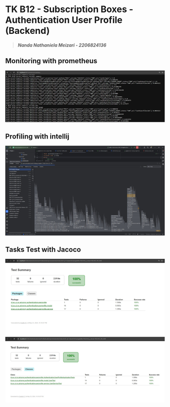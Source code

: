 # TK B12 - Subscription Boxes - Authentication User Profile (Backend)

> ##### Nanda Nathaniela Meizari - 2206824136

## Monitoring with prometheus
![Monitoring](image/Monitoring%20Prometheus.jpg)

## Profiling with intellij
![Profiling](image/Profiling.jpg)

## Tasks Test with Jacoco
![Package](image/TasksTest%20Package.jpg)
![Class](image/TasksTest%20Class.jpg)